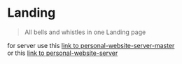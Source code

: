 # Landing

> All bells and whistles in one Landing page

for server use this [link to personal-website-server-master](https://gitlab.com/iks3000/mastering-react-routing/-/tree/main/personal-website-server-master) \
or this [link to personal-website-server](https://gitlab.com/iks3000/ajax/-/tree/main/personal-website-server)